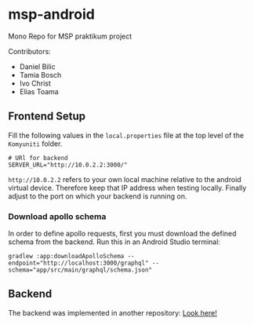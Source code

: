 # msp-android

Mono Repo for MSP praktikum project

Contributors:

- Daniel Bilic
- Tamia Bosch
- Ivo Christ
- Elias Toama

## Frontend Setup

Fill the following values in the `local.properties` file at the top level of the `Komyuniti` folder.

```
# URl for backend
SERVER_URL="http://10.0.2.2:3000/"
```

`http://10.0.2.2` refers to your own local machine relative to the android virtual device. Therefore keep that IP address when testing locally. Finally adjust to the port on which your backend is running on.

### Download apollo schema

In order to define apollo requests, first you must download the defined schema from the backend. Run this in an Android Studio terminal:

```
gradlew :app:downloadApolloSchema --endpoint="http://localhost:3000/graphql" --schema="app/src/main/graphql/schema.json"
```

## Backend

The backend was implemented in another repository: [Look here!](https://gitlab.lrz.de/00000000014A650B/msp_backend)
 
